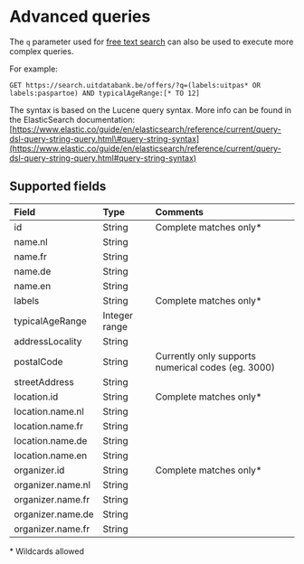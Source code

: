 # Advanced queries

The `q` parameter used for [free text search](/free-text-search.md) can also be used to execute more complex queries.

For example:

```
GET https://search.uitdatabank.be/offers/?q=(labels:uitpas* OR labels:paspartoe) AND typicalAgeRange:[* TO 12]
```

The syntax is based on the Lucene query syntax. More info can be found in the ElasticSearch documentation:  
[https://www.elastic.co/guide/en/elasticsearch/reference/current/query-dsl-query-string-query.html\#query-string-syntax](https://www.elastic.co/guide/en/elasticsearch/reference/current/query-dsl-query-string-query.html#query-string-syntax)

## Supported fields

| Field | Type | Comments |
| :--- | :--- | :--- |
| id | String | Complete matches only\* |
| name.nl | String |  |
| name.fr | String |  |
| name.de | String |  |
| name.en | String |  |
| labels | String | Complete matches only\* |
| typicalAgeRange | Integer range |  |
| addressLocality | String |  |
| postalCode | String | Currently only supports numerical codes \(eg. 3000\) |
| streetAddress | String |  |
| location.id | String | Complete matches only\* |
| location.name.nl | String |  |
| location.name.fr | String |  |
| location.name.de | String |  |
| location.name.en | String |  |
| organizer.id | String | Complete matches only\* |
| organizer.name.nl | String |  |
| organizer.name.fr | String |  |
| organizer.name.de | String |  |
| organizer.name.fr | String |  |

\* Wildcards allowed

